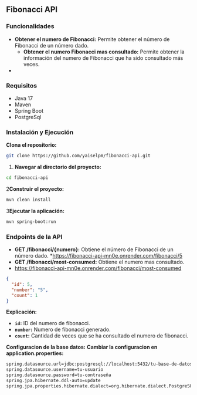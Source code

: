 ## Fibonacci API
### Funcionalidades

* **Obtener el numero de Fibonacci:** Permite obtener el número de Fibonacci de un número dado.
  * **Obtener el numero Fibonacci mas consultado:** Permite obtener la información del numero de Fibonacci que ha sido consultado más veces.
* 
### Requisitos

* Java 17
* Maven
* Spring Boot
* PostgreSql

### Instalación y Ejecución

**Clona el repositorio:**

   ```bash
   git clone https://github.com/yaiselpm/fibonacci-api.git
   ```
1. **Navegar al directorio del proyecto:**
 
```bash
cd fibonacci-api
```

2**Construir el proyecto:**

```bash
mvn clean install
```

3**Ejecutar la aplicación:**

```bash
mvn spring-boot:run
```


### Endpoints de la API
* **GET /fibonacci/{numero}:** Obtiene el número de Fibonacci de un número dado.
  *https://fibonacci-api-mn0e.onrender.com/fibonacci/5
* **GET /fibonacci/most-consumed:** Obtiene el numero mas consultado.
* https://fibonacci-api-mn0e.onrender.com/fibonacci/most-consumed
```json
{
  "id": 5,
  "number": "5",
  "count": 1
}
```
**Explicación:**
* **`id`:** ID del numero de fibonacci.
* **`number`:** Numero de fibonacci generado.
* **`count`:** Cantidad de veces que se ha consultado el numero de fibonacci.

**Configuracion de la base datos:**
**Cambiar la configuracion en application.properties:**
```bash
spring.datasource.url=jdbc:postgresql://localhost:5432/tu-base-de-datos
spring.datasource.username=tu-usuario
spring.datasource.password=tu-contraseña
spring.jpa.hibernate.ddl-auto=update
spring.jpa.properties.hibernate.dialect=org.hibernate.dialect.PostgreSQLDialect
```
